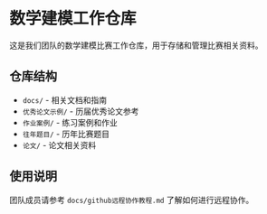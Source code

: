 # 数学建模工作仓库

这是我们团队的数学建模比赛工作仓库，用于存储和管理比赛相关资料。

## 仓库结构

- `docs/` - 相关文档和指南
- `优秀论文示例/` - 历届优秀论文参考
- `作业案例/` - 练习案例和作业
- `往年题目/` - 历年比赛题目
- `论文/` - 论文相关资料

## 使用说明

团队成员请参考 `docs/github远程协作教程.md` 了解如何进行远程协作。 